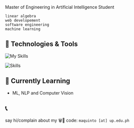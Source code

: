 Master of Engineering in Artificial Intelligence Student  

`linear algebra`  
`web developement`  
`software engineering`  
`machine learning`  

## 🔧 Technologies & Tools

![My Skills](https://go-skill-icons.vercel.app/api/icons?i=nextjs,react,typescript,javascript,drizzle,shadcn,vuejs,svelte,nodejs,trpc,expressjs,postgresql,python,pytorch,scikitlearn,docker,digitalocean,linux,neovim,githubactions,pnpm,supabase,vercel,cloudflare,bash,reactnative,expo,aws,gcp)

![Skills](https://skills-icons.vercel.app/api/icons?i=coolify,fastify,fastapi,zod)

## 🌱 Currently Learning

- ML, NLP and Computer Vision

## 📞
say hi/complain about my 🗑️💩 code: `maquinto [at] up.edu.ph`

